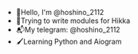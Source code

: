 - 👋Hello, I'm @hoshino_2112
- 😤Trying to write modules for Hikka
- 📬My telegram: @hoshino_2112
- 🖌Learning Python and Aiogram
